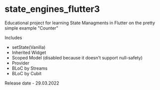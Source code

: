 # state_engines_flutter3
Educational project for learning State Managments in Flutter on the pretty simple example "Counter"

Includes
- setState(Vanilla)
- Inherited Widget
- Scoped Model (disabled because it doesn't support null-safety)
- Provider
- BLoC by Streams
- BLoC by Cubit

Release date - 29.03.2022